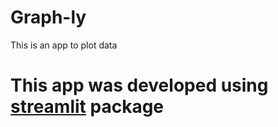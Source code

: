 # Graph-ly
This is an app to plot data

# This app was developed using [streamlit](https://www.streamlit.io) package
